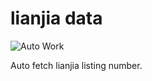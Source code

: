 # lianjia data

![Auto Work](https://github.com/Raistlin916/lianjia_data/workflows/Auto%20Work/badge.svg?event=schedule)

Auto fetch lianjia listing number.
